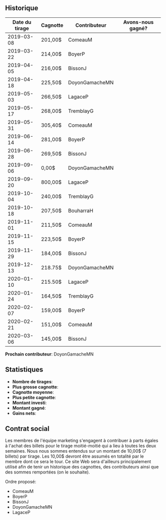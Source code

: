 ## Historique

| Date du tirage | Cagnotte | Contributeur | Avons-nous gagné? |
| --- | --- | --- | :---: |
| 2019-03-08 | 201,00$ | ComeauM | <i class="far fa-sad-tear"></i> |
| 2019-03-22 | 214,00$ | BoyerP | <i class="far fa-sad-tear"></i> |
| 2019-04-05 | 216,00$ | BissonJ | <i class="far fa-sad-tear"></i> |
| 2019-04-18 | 225,50$ | DoyonGamacheMN | <i class="far fa-sad-tear"></i> |
| 2019-05-03 | 266,50$ | LagaceP | <i class="far fa-sad-tear"></i> |
| 2019-05-17 | 268,00$ | TremblayG | <i class="far fa-sad-tear"></i> |
| 2019-05-31 | 305,40$ | ComeauM | <i class="far fa-sad-tear"></i> |
| 2019-06-14 | 281,00$ | BoyerP | <i class="far fa-sad-tear"></i> |
| 2019-06-28 | 269,50$ | BissonJ | <i class="far fa-sad-tear"></i> |
| 2019-09-06 | 0,00$ | DoyonGamacheMN | <i class="far fa-sad-tear"></i> |
| 2019-09-20 | 800,00$ | LagaceP | <i class="far fa-sad-tear"></i> |
| 2019-10-04 | 240,00$ | TremblayG | <i class="far fa-sad-tear"></i> |
| 2019-10-18 | 207,50$ | BouharraH | <i class="far fa-sad-tear"></i> |
| 2019-11-01 | 211,50$ | ComeauM | <i class="far fa-sad-tear"></i> |
| 2019-11-15 | 223,50$ | BoyerP | <i class="far fa-sad-tear"></i> |
| 2019-11-29 | 184,00$ | BissonJ | <i class="far fa-sad-tear"></i> |
| 2019-12-13 | 218.75$ | DoyonGamacheMN | <i class="far fa-sad-tear"></i> |
| 2020-01-10 | 215.50$ | LagaceP | <i class="far fa-sad-tear"></i> |
| 2020-01-24 | 164,50$ | TremblayG | <i class="far fa-sad-tear"></i> |
| 2020-02-07 | 159,00$ | BoyerP | <i class="far fa-sad-tear"></i> |
| 2020-02-21 | 151,00$ | ComeauM | <i class="far fa-sad-tear"></i> |
| 2020-03-06 | 145,00$ | BissonJ | <i class="far fa-sad-tear"></i> |

**Prochain contributeur**: DoyonGamacheMN

## Statistiques

- **Nombre de tirages**: <span id="nombre-de-tirages"></span>
- **Plus grosse cagnotte**: <span id="plus-grosse-cagnotte"></span>
- **Cagnotte moyenne**: <span id="cagnotte-moyenne"></span>
- **Plus petite cagnotte**: <span id="plus-petite-cagnotte"></span>
- **Montant investi**: <span id="montant-investi"></span>
- **Montant gagné**: <span id="montant-gagne"></span>
- **Gains nets**: <span id="gains-nets"></span>

## Contrat social

Les membres de l'équipe marketing s'engagent à contribuer à parts égales à
l'achat des billets pour le tirage moitié-moitié qui a lieu à toutes les deux
semaines. Nous nous sommes entendus sur un montant de 10,00$ (7 billets) par
tirage. Les 10,00$ devront être assumés en totalité par le membre dont ce sera
le tour. Ce site Web sera d'ailleurs principalement utilisé afin de tenir un
historique des cagnottes, des contributeurs ainsi que des sommes remportées (on
le souhaite).

Ordre proposé:

- ComeauM
- BoyerP
- BissonJ
- DoyonGamacheMN
- LagaceP